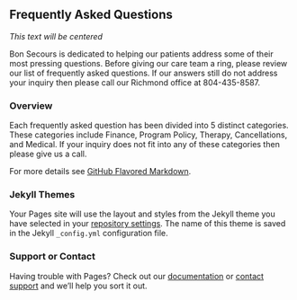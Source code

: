 ## Frequently Asked Questions

*This text will be centered*

Bon Secours is dedicated to helping our patients address some of their most pressing questions. Before giving our care team a ring, please review our list of frequently asked questions. If our answers still do not address your inquiry then please call our Richmond office at 804-435-8587. 

### Overview

Each frequently asked question has been divided into 5 distinct categories. These categories include Finance, Program Policy, Therapy, Cancellations, and Medical. If your inquiry does not fit into any of these categories then please give us a call.




For more details see [GitHub Flavored Markdown](https://guides.github.com/features/mastering-markdown/).

### Jekyll Themes

Your Pages site will use the layout and styles from the Jekyll theme you have selected in your [repository settings](https://github.com/kgoode-web/Bon-Secours-RVA-FAQ/settings). The name of this theme is saved in the Jekyll `_config.yml` configuration file.

### Support or Contact

Having trouble with Pages? Check out our [documentation](https://help.github.com/categories/github-pages-basics/) or [contact support](https://github.com/contact) and we’ll help you sort it out.
